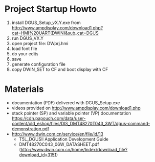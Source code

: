 # Project Startup Howto

1. install DGUS_Setup_vX.Y.exe from http://www.ampdisplay.com/download1.php?cat=HMI%20UART(DWIN)&sub_cat=DGUS
2. run DGUS_VX.Y
3. open project file: DWprj.hmi
  1. load font file
  2. do your edits
  3. save
  4. generate configuration file
4. copy DWIN_SET to CF and boot display with CF


# Materials

* documentation (PDF) delivered with DGUS_Setup.exe
* videos provided on http://www.ampdisplay.com/download1.php
* stack pointer (SP) and variable pointer (VP) documentation https://cdn.papouch.com/data/user-content/old_eshop/files/DIS_DMT48270T043_3WT/dgus-command-demonstration.pdf
* http://www.dwin.com.cn/service/en/file/id/13
  * T5L_DGUSII Application Development Guide
  * DMT48270C043_06W_DATASHEET.pdf (http://www.dwin.com.cn/home/Index/download_file?download_id=3151)
